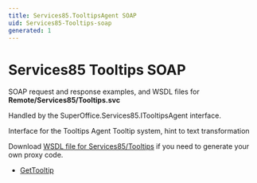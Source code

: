```yaml
---
title: Services85.TooltipsAgent SOAP
uid: Services85-Tooltips-soap
generated: 1
---
```


# Services85 Tooltips SOAP

SOAP request and response examples, and WSDL files for **Remote/Services85/Tooltips.svc**

Handled by the <see cref="T:SuperOffice.Services85.ITooltipsAgent">SuperOffice.Services85.ITooltipsAgent</see> interface.

Interface for the Tooltips Agent
Tooltip system, hint to text transformation

Download [WSDL file for Services85/Tooltips](../Services85-Tooltips.md) if you need to generate your own proxy code.

* [GetTooltip](GetTooltip.md)
